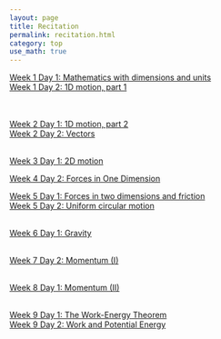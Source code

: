 ```yaml
---
layout: page
title: Recitation
permalink: recitation.html
category: top
use_math: true
---
```



<a href="recitation/week1/recitation-units-motion.pdf">Week 1 Day 1: Mathematics with dimensions and units </a><br>
<a href="recitation/week1/recitation-1D-motion-1.pdf">Week 1 Day 2: 1D motion, part 1</a>

<br><br>
<a href="recitation/week2/recitation-1D-motion-2.pdf">Week 2 Day 1: 1D motion, part 2</a><br>
<a href="recitation/week2/recitation-vectors.pdf">Week 2 Day 2: Vectors</a><br>
<br>

<a href="recitation/week3/recitation-2D-motion.pdf">Week 3 Day 1: 2D motion</a><br>

<a href="recitation/week4/recitation-forces.pdf">Week 4 Day 2: Forces in One Dimension</a><br>

<a href="recitation/week5/recitation-forces2.pdf">Week 5 Day 1: Forces in two
 dimensions and friction</a><br>
<a href="recitation/week5/recitation-uniform-circular-motion-1.pdf">Week 5 Day 2: Uniform circular motion</a><br>
<br>

<a href="recitation/week6/recitation-gravity.pdf">Week 6 Day 1: Gravity</a><br>
<br>

<a href="recitation/week7/recitation-momentum-1.pdf">Week 7 Day 2: Momentum (I)</a><br>
<br>

<a href="recitation/week8/recitation-momentum-2.pdf">Week 8 Day 1: Momentum (II)</a><br>
<br>

<a href="recitation/week9/recitation-energy-1.pdf">Week 9 Day 1: The Work-Energy Theorem</a><br>
<a href="recitation/week9/recitation-potential-energy.pdf">Week 9 Day 2: Work and Potential Energy</a><br>

